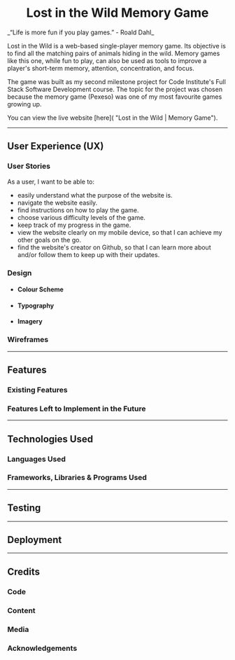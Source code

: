 <h1 align="center">Lost in the Wild Memory Game</h1>
_“Life is more fun if you play games.” - Roald Dahl_

Lost in the Wild is a web-based single-player memory game. Its objective is to find all the matching pairs of animals hiding in the wild. Memory games like this one, while fun to play, can also be used as tools to improve a player's short-term memory, attention, concentration, and focus.

The game was built as my second milestone project for Code Institute's Full Stack Software Development course. The topic for the project was chosen because the memory game (Pexeso) was one of my most favourite games growing up.

You can view the live website [here]( "Lost in the Wild | Memory Game"). 
***
## User Experience (UX)

### User Stories

As a user, I want to be able to: 

* easily understand what the purpose of the website is.
* navigate the website easily.
* find instructions on how to play the game.
* choose various difficulty levels of the game.
* keep track of my progress in the game.
* view the website clearly on my mobile device, so that I can achieve my other goals on the go.
* find the website's creator on Github, so that I can learn more about and/or follow them to keep up with their updates.

### Design

* #### Colour Scheme

* #### Typography

* #### Imagery

### Wireframes

***
## Features

### Existing Features

### Features Left to Implement in the Future

***
## Technologies Used

### Languages Used

### Frameworks, Libraries & Programs Used

***
## Testing

***
## Deployment

***
## Credits

### Code

### Content

### Media

### Acknowledgements